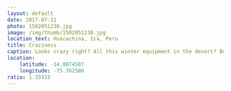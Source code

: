 ```yaml
---
layout: default
date: 2017-07-31
photo: 1502051230.jpg
image: /img/thumb/1502051230.jpg
location_text: Huacachina, Ica, Peru
title: Craziness
caption: Looks crazy right? All this winter equipment in the desert? But seriously, I had so much fun that day! Waxing the skies over and over, going down a sand dune, jumping in the buggy again and drive to the next dune! Awesome day!
location:
    latitude: -14.0874587
    longitude: -75.762586
ratio: 1.33333
---
```

